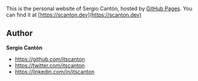This is the personal website of Sergio Cantón, hosted by [GitHub Pages](https://pages.github.com). You can find it at [https://scanton.dev](https://scanton.dev)

## Author

**Sergio Cantón**
- <https://github.com/itscanton>
- <https://twitter.com/itscanton>
- <https://linkedin.com/in/itscanton>